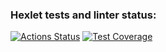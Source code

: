 ### Hexlet tests and linter status:

[![Actions Status](https://github.com/foxxdogg/frontend-project-44/actions/workflows/hexlet-check.yml/badge.svg)](https://github.com/foxxdogg/frontend-project-44/actions)
[![Test Coverage](https://api.codeclimate.com/v1/badges/6ed1472ba2ef8141f03c/test_coverage)](https://codeclimate.com/github/foxxdogg/frontend-project-44/test_coverage)
